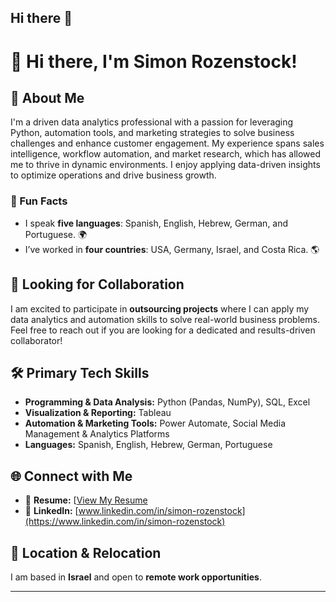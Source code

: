 ## Hi there 👋

# 👋 Hi there, I'm Simon Rozenstock!

## 🚀 About Me
I'm a driven data analytics professional with a passion for leveraging Python, automation tools, and marketing strategies to solve business challenges and enhance customer engagement. My experience spans sales intelligence, workflow automation, and market research, which has allowed me to thrive in dynamic environments. I enjoy applying data-driven insights to optimize operations and drive business growth.

### 🎉 Fun Facts
- I speak **five languages**: Spanish, English, Hebrew, German, and Portuguese. 🌍  
- I’ve worked in **four countries**: USA, Germany, Israel, and Costa Rica. 🌎  

## 💼 Looking for Collaboration
I am excited to participate in **outsourcing projects** where I can apply my data analytics and automation skills to solve real-world business problems. Feel free to reach out if you are looking for a dedicated and results-driven collaborator!

## 🛠️ Primary Tech Skills
- **Programming & Data Analysis:** Python (Pandas, NumPy), SQL, Excel  
- **Visualization & Reporting:** Tableau  
- **Automation & Marketing Tools:** Power Automate, Social Media Management & Analytics Platforms  
- **Languages:** Spanish, English, Hebrew, German, Portuguese  

## 🌐 Connect with Me
- 📄 **Resume:** [[View My Resume](https://drive.google.com/file/d/1T3JlTiDkU4Cqgtx-VisUTP4ms4AV8VbK/view?usp=sharing)
- 🔗 **LinkedIn:** [www.linkedin.com/in/simon-rozenstock](https://www.linkedin.com/in/simon-rozenstock)  

## 📍 Location & Relocation
I am based in **Israel** and open to **remote work opportunities**.

---



